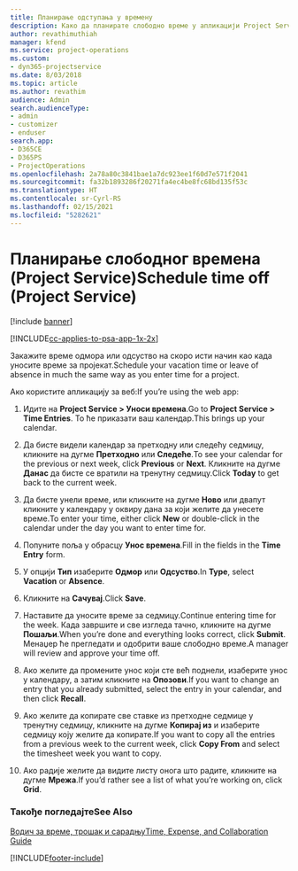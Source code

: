 ```yaml
---
title: Планирање одступања у времену
description: Како да планирате слободно време у апликацији Project Service
author: revathimuthiah
manager: kfend
ms.service: project-operations
ms.custom:
- dyn365-projectservice
ms.date: 8/03/2018
ms.topic: article
ms.author: revathim
audience: Admin
search.audienceType:
- admin
- customizer
- enduser
search.app:
- D365CE
- D365PS
- ProjectOperations
ms.openlocfilehash: 2a78a80c3841bae1a7dc923ee1f60d7e571f2041
ms.sourcegitcommit: fa32b1893286f20271fa4ec4be8fc68bd135f53c
ms.translationtype: HT
ms.contentlocale: sr-Cyrl-RS
ms.lasthandoff: 02/15/2021
ms.locfileid: "5282621"
---
```

# <a name="schedule-time-off-project-service"></a><span data-ttu-id="78ab3-103">Планирање слободног времена (Project Service)</span><span class="sxs-lookup"><span data-stu-id="78ab3-103">Schedule time off (Project Service)</span></span>

[!include [banner](../includes/psa-now-project-operations.md)]

[!INCLUDE[cc-applies-to-psa-app-1x-2x](../includes/cc-applies-to-psa-app-1x-2x.md)]

<span data-ttu-id="78ab3-104">Закажите време одмора или одсуство на скоро исти начин као када уносите време за пројекат.</span><span class="sxs-lookup"><span data-stu-id="78ab3-104">Schedule your vacation time or leave of absence in much the same way as you enter time for a project.</span></span>  
  
 <span data-ttu-id="78ab3-105">Ако користите апликацију за веб:</span><span class="sxs-lookup"><span data-stu-id="78ab3-105">If you’re using the web app:</span></span>  
  
1.  <span data-ttu-id="78ab3-106">Идите на **Project Service > Уноси времена**.</span><span class="sxs-lookup"><span data-stu-id="78ab3-106">Go to **Project Service > Time Entries**.</span></span> <span data-ttu-id="78ab3-107">То ће приказати ваш календар.</span><span class="sxs-lookup"><span data-stu-id="78ab3-107">This brings up your calendar.</span></span>  
  
2.  <span data-ttu-id="78ab3-108">Да бисте видели календар за претходну или следећу седмицу, кликните на дугме **Претходно** или **Следеће**.</span><span class="sxs-lookup"><span data-stu-id="78ab3-108">To see your calendar for the previous or next week, click **Previous** or **Next**.</span></span> <span data-ttu-id="78ab3-109">Кликните на дугме **Данас** да бисте се вратили на тренутну седмицу.</span><span class="sxs-lookup"><span data-stu-id="78ab3-109">Click **Today** to get back to the current week.</span></span>  
  
3.  <span data-ttu-id="78ab3-110">Да бисте унели време, или кликните на дугме **Ново** или двапут кликните у календару у оквиру дана за који желите да унесете време.</span><span class="sxs-lookup"><span data-stu-id="78ab3-110">To enter your time, either click **New** or double-click in the calendar under the day you want to enter time for.</span></span>  
  
4.  <span data-ttu-id="78ab3-111">Попуните поља у обрасцу **Унос времена**.</span><span class="sxs-lookup"><span data-stu-id="78ab3-111">Fill in the fields in the **Time Entry** form.</span></span>  
  
5.  <span data-ttu-id="78ab3-112">У опцији **Тип** изаберите **Одмор** или **Одсуство**.</span><span class="sxs-lookup"><span data-stu-id="78ab3-112">In **Type**, select **Vacation** or **Absence**.</span></span>  
  
6.  <span data-ttu-id="78ab3-113">Кликните на **Сачувај**.</span><span class="sxs-lookup"><span data-stu-id="78ab3-113">Click **Save**.</span></span>  
  
7.  <span data-ttu-id="78ab3-114">Наставите да уносите време за седмицу.</span><span class="sxs-lookup"><span data-stu-id="78ab3-114">Continue entering time for the week.</span></span> <span data-ttu-id="78ab3-115">Када завршите и све изгледа тачно, кликните на дугме **Пошаљи**.</span><span class="sxs-lookup"><span data-stu-id="78ab3-115">When you’re done and everything looks correct, click **Submit**.</span></span> <span data-ttu-id="78ab3-116">Менаџер ће прегледати и одобрити ваше слободно време.</span><span class="sxs-lookup"><span data-stu-id="78ab3-116">A manager will review and approve your time off.</span></span>  
  
8.  <span data-ttu-id="78ab3-117">Ако желите да промените унос који сте већ поднели, изаберите унос у календару, а затим кликните на **Опозови**.</span><span class="sxs-lookup"><span data-stu-id="78ab3-117">If you want to change an entry that you already submitted, select the entry in your calendar, and then click **Recall**.</span></span>  
  
9. <span data-ttu-id="78ab3-118">Ако желите да копирате све ставке из претходне седмице у тренутну седмицу, кликните на дугме **Копирај из** и изаберите седмицу коју желите да копирате.</span><span class="sxs-lookup"><span data-stu-id="78ab3-118">If you want to copy all the entries from a previous week to the current week, click **Copy From** and select the timesheet week you want to copy.</span></span>  
  
10. <span data-ttu-id="78ab3-119">Ако радије желите да видите листу онога што радите, кликните на дугме **Мрежа**.</span><span class="sxs-lookup"><span data-stu-id="78ab3-119">If you’d rather see a list of what you’re working on, click **Grid**.</span></span>  
  
### <a name="see-also"></a><span data-ttu-id="78ab3-120">Такође погледајте</span><span class="sxs-lookup"><span data-stu-id="78ab3-120">See Also</span></span>  
 [<span data-ttu-id="78ab3-121">Водич за време, трошак и сарадњу</span><span class="sxs-lookup"><span data-stu-id="78ab3-121">Time, Expense, and Collaboration Guide</span></span>](../psa/time-expense-collaboration-guide.md)


[!INCLUDE[footer-include](../includes/footer-banner.md)]